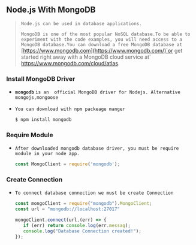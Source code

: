 ## Node.js With MongoDB

> `Node.js can be used in database applications.`
>
> `MongoDB is one of the most popular NoSQL database.To be able to experiment with the code examples, you will need access to a MongoDB database.You can download a free MongoDB database at` [https://www.mongodb.com](https://www.mongodb.com/)`or get started right away with a MongoDB cloud service at` https://www.mongodb.com/cloud/atlas.





### Install MongoDB Driver

- **`mongodb`** `is an  official MongoDB driver for Nodejs. Alternative mongojs,mongoose`

- `You can download with npm packeage manger`

  ```cmd
  $ npm install mongodb
  ```



### Require  Module

- `After downloaded mongodb database driver, you must be require module in your node app.`

  ```js
  const MongoClient = require('mongodb');
  ```

  



### Create Connection 

- `To connect database connection we must be create Connection `

  ```js
  const mongoClient = require("mongodb").MongoClient;
  const url = "mongodb://localhost:27017"
  
  mongoClient.connect(url,(err) => {
     if (err) return console.log(err.messag);
     console.log("Database Connection created!");
  });
  ```

  